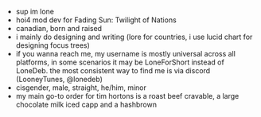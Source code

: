 - sup im  lone
- hoi4 mod dev for Fading Sun: Twilight of Nations
- canadian, born and raised
- i mainly do designing and writing (lore for countries, i use lucid chart for designing focus trees)
- if you wanna reach me, my username is mostly universal across all platforms, in some scenarios it may be LoneForShort instead of LoneDeb. the most consistent way to find me is via discord (LooneyTunes, @lonedeb)
- cisgender, male, straight, he/him, minor
- my main go-to order for tim hortons is a roast beef cravable, a large chocolate milk iced capp and a hashbrown

<!---
LoneDeb/LoneDeb is a ✨ special ✨ repository because its `README.md` (this file) appears on your GitHub profile.
You can click the Preview link to take a look at your changes.
--->
